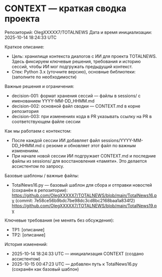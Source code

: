 # CONTEXT — краткая сводка проекта

Репозиторий: OlegXXXXX7/TOTALNEWS
Дата и время инициализации: 2025-10-14 18:24:33 UTC

Краткое описание:
- Цель: хранилище контекста диалогов с ИИ для проекта TOTALNEWS. Здесь фиксируем ключевые решения, требования и историю сессий, чтобы ИИ мог подгружать предыдущий контекст.
- Стек: Python 3.x (уточните версию), основные библиотеки: (заполните по необходимости)

Важные решения и ограничения:
- decision-001: формат хранения сессий — файлы в sessions/ с именованием YYYY-MM-DD_HHMM.md
- decision-002: основной файл сводки — CONTEXT.md в корне репозитория
- decision-003: при изменениях кода в PR указывать ссылку на PR в соответствующем файле сессии

Как мы работаем с контекстом:
- После каждой сессии ИИ добавляет файл sessions/YYYY-MM-DD_HHMM.md с резюме и обновляет этот файл по важным изменениям.
- При начале новой сессии ИИ подгружает CONTEXT.md и последние файлы из sessions/ для восстановления «памяти». Это делается ассистентом по запросу.

Базовые шаблоны / важные файлы:
- TotalNews16.py — базовый шаблон для сбора и отправки новостей (сохранён в репозитории): https://github.com/OlegXXXXX7/TOTALNEWS/blob/main/TotalNews16.py (commit: 7e58ce56b9bdc7be98dc3cd8bc2168baa1a834f2)
https://github.com/OlegXXXXX7/TOTALNEWS/blob/main/TotalNews19.py

Ключевые требования (не менять без обсуждения):
- ТР1: [описание]
- ТР2: [описание]

История изменений:
- 2025-10-14 18:24:33 UTC — инициализация CONTEXT (создано ассистентом)
- 2025-10-15 00:47:23 UTC — добавлен путь к TotalNews16.py (сохранён как базовый шаблон)

